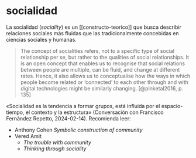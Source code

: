 # socialidad
La socialidad (*sociality*) es un [[constructo-teorico]] que busca describir relaciones sociales más fluidas que las tradicionalmente concebidas en ciencias sociales y humanas. 

>The concept of socialities refers, not to a specific type of social relationship per se, but rather to the qualities of social relationships. It is an open concept that enables us to recognise that social relations between people are multiple, can be fluid, and change at different rates. Hence, it also allows us to conceptualise how the ways in which people become related or ‘connected’ to each other through and with digital technologies might be similarly changing. [@pinketal2016, p. 135]

«Socialidad es la tendencia a formar grupos, está influida por el espacio-tiempo, el contexto y la estructura» (Conversación con Francisco Fernández Repetto, 2024-02-14). Recomienda leer:

- Anthony Cohen *Symbolic construction of community*
- Vered Amit
    - *The trouble with community*
    - *Thinking through sociality*
